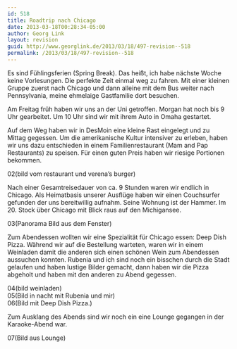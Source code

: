 ```yaml
---
id: 518
title: Roadtrip nach Chicago
date: 2013-03-18T00:28:34-05:00
author: Georg Link
layout: revision
guid: http://www.georglink.de/2013/03/18/497-revision--518
permalink: /2013/03/18/497-revision--518
---
```

Es sind Fühlingsferien (Spring Break). Das heißt, ich habe nächste Woche keine Vorlesungen. Die perfekte Zeit einmal weg zu fahren. Mit einer kleinen Gruppe zuerst nach Chicago und dann alleine mit dem Bus weiter nach Pennsylvania, meine ehmelaige Gastfamilie dort besuchen. 

Am Freitag früh haben wir uns an der Uni getroffen. Morgan hat noch bis 9 Uhr gearbeitet. Um 10 Uhr sind wir mit ihrem Auto in Omaha gestartet. 

Auf dem Weg haben wir in DesMoin eine kleine Rast eingelegt und zu Mittag gegessen. Um die amerikanische Kultur intensiver zu erleben, haben wir uns dazu entschieden in einem Familienrestaurant (Mam and Pap Restaurants) zu speisen. Für einen guten Preis haben wir riesige Portionen bekommen. 

02(bild vom restaurant und verena&#8217;s burger) 

Nach einer Gesamtreisedauer von ca. 9 Stunden waren wir endlich in Chicago. Als Heimatbasis unserer Ausflüge haben wir einen Couchsurfer gefunden der uns bereitwillig aufnahm. Seine Wohnung ist der Hammer. Im 20. Stock über Chicago mit Blick raus auf den Michigansee. 

03(Panorama Bild aus dem Fenster) 

Zum Abendessen wollten wir eine Spezialität für Chicago essen: Deep Dish Pizza. Während wir auf die Bestellung warteten, waren wir in einem Weinladen damit die anderen sich einen schönen Wein zum Abendessen aussuchen konnten. Rubenia und ich sind noch ein bisschen durch die Stadt gelaufen und haben lustige Bilder gemacht, dann haben wir die Pizza abgeholt und haben mit den anderen zu Abend gegessen. 

04(bild weinladen)  
05(Bild in nacht mit Rubenia und mir)  
06(Bild mit Deep Dish Pizza.) 

Zum Ausklang des Abends sind wir noch ein eine Lounge gegangen in der Karaoke-Abend war. 

07(Bild aus Lounge)